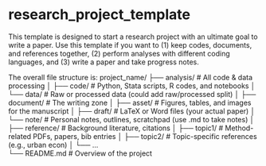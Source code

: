 # research_project_template
This template is designed to start a research project with an ultimate goal to write a paper.
Use this template if you want to (1) keep codes, documents, and references together, (2) perform analyses with different coding languages, and (3) write a paper and take progress notes.

The overall file structure is:
    project_name/
    ├── analysis/         # All code & data processing
    │   ├── code/         # Python, Stata scripts, R codes, and notebooks
    │   └── data/         # Raw or processed data (could add raw/processed split)
    │
    ├── document/         # The writing zone
    │   ├── asset/        # Figures, tables, and images for the manuscript
    │   ├── draft/        # LaTeX or Word files (your actual paper)
    │   └── note/         # Personal notes, outlines, scratchpad (use .md to take notes)
    │
    ├── reference/        # Background literature, citations
    │   ├── topic1/       # Method-related PDFs, papers, bib entries
    │   ├── topic2/       # Topic-specific references (e.g., urban econ)
    │   └── ...           
    └── README.md         # Overview of the project
